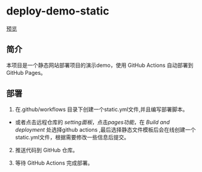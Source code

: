 # deploy-demo-static
[预览](https://hgf0419.github.io/deploy-demo-static/)

## 简介
本项目是一个静态网站部署项目的演示demo，使用 GitHub Actions 自动部署到 GitHub Pages。

## 部署
1. 在.github/workflows 目录下创建一个static.yml文件,并且编写部署脚本。

- 或者点击远程仓库的 *setting面板*，点击*pages功能*，在 *Build and deployment* 处选择github actions ,最后选择静态文件模板后会在线创建一个static.yml文件，根据需要修改一些信息后提交。

2. 推送代码到 GitHub 仓库。

3. 等待 GitHub Actions 完成部署。






